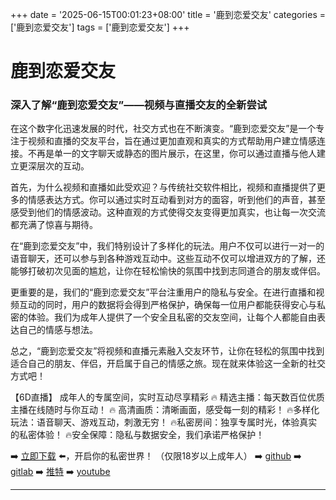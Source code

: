+++
date = '2025-06-15T00:01:23+08:00'
title = '鹿到恋爱交友'
categories = ['鹿到恋爱交友']
tags = ['鹿到恋爱交友']
+++

# 鹿到恋爱交友

### 深入了解“鹿到恋爱交友”——视频与直播交友的全新尝试

在这个数字化迅速发展的时代，社交方式也在不断演变。“鹿到恋爱交友”是一个专注于视频和直播的交友平台，旨在通过更加直观和真实的方式帮助用户建立情感连接。不再是单一的文字聊天或静态的图片展示，在这里，你可以通过直播与他人建立更深层次的互动。

首先，为什么视频和直播如此受欢迎？与传统社交软件相比，视频和直播提供了更多的情感表达方式。你可以通过实时互动看到对方的面容，听到他们的声音，甚至感受到他们的情感波动。这种直观的方式使得交友变得更加真实，也让每一次交流都充满了惊喜与期待。

在“鹿到恋爱交友”中，我们特别设计了多样化的玩法。用户不仅可以进行一对一的语音聊天，还可以参与到各种游戏互动中。这些互动不仅可以增进双方的了解，还能够打破初次见面的尴尬，让你在轻松愉快的氛围中找到志同道合的朋友或伴侣。

更重要的是，我们的“鹿到恋爱交友”平台注重用户的隐私与安全。在进行直播和视频互动的同时，用户的数据将会得到严格保护，确保每一位用户都能获得安心与私密的体验。我们为成年人提供了一个安全且私密的交友空间，让每个人都能自由表达自己的情感与想法。

总之，“鹿到恋爱交友”将视频和直播元素融入交友环节，让你在轻松的氛围中找到适合自己的朋友、伴侣，开启属于自己的情感之旅。现在就来体验这一全新的社交方式吧！

【6D直播】
成年人的专属空间，实时互动尽享精彩
🔥 精选主播：每天数百位优质主播在线随时与你互动！
🔥 高清画质：清晰画面，感受每一刻的精彩！
🔥多样化玩法：语音聊天、游戏互动，刺激无穷！
🔥私密房间：独享专属时光，体验真实的私密体验！
🔥安全保障：隐私与数据安全，我们承诺严格保护！

➡️ [立即下载](https://down123.s3.ap-east-1.amazonaws.com/down/down.html?channelCode=blog) ⬅️，开启你的私密世界！
（仅限18岁以上成年人）
➡️ [github](https://aldult-live.github.io/)
➡️ [gitlab](https://seo-09598d.gitlab.io/)
➡️ [推特](https://x.com/wegame33)
➡️ [youtube](https://www.youtube.com/@6Dlive)

---
